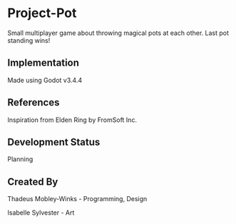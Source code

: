 # Project-Pot

Small multiplayer game about throwing magical pots at each other. Last pot standing wins!

## Implementation

Made using Godot v3.4.4

## References

Inspiration from Elden Ring by FromSoft Inc.

## Development Status

Planning

## Created By

Thadeus Mobley-Winks - Programming, Design

Isabelle Sylvester - Art

